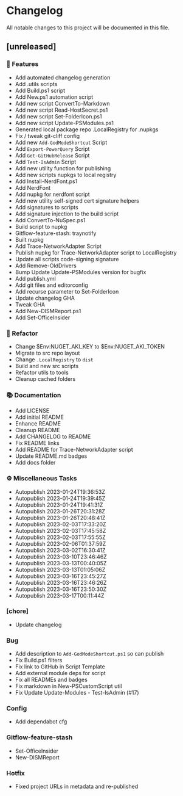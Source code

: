 # Changelog

All notable changes to this project will be documented in this file.

## [unreleased]

### 🚀 Features

- Add automated changelog generation
- Add .utils scripts
- Add Build.ps1 script
- Add New.ps1 automation script
- Add new script ConvertTo-Markdown
- Add new script Read-HostSecret.ps1
- Add new script Set-FolderIcon.ps1
- Add new script Update-PSModules.ps1
- Generated local package repo .LocalRegistry for .nupkgs
- Fix / tweak git-cliff config
- Add new `Add-GodModeShortcut` Script
- Add `Export-PowerQuery` Script
- Add `Get-GitHubRelease` Script
- Add `Test-IsAdmin` Script
- Add new utility function for publishing
- Add new scripts nupkgs to local registry
- Add Install-NerdFont.ps1
- Add NerdFont
- Add nupkg for nerdfont script
- Add new utility self-signed cert signature helpers
- Add signatures to scripts
- Add signature injection to the build script
- Add ConvertTo-NuSpec.ps1
- Build script to nupkg
- Gitflow-feature-stash: traynotify
- Built nupkg
- Add Trace-NetworkAdapter Script
- Publish nupkg for Trace-NetworkAdapter script to LocalRegistry
- Update all scripts code-signing signature
- Add Remove-OldDrivers
- Bump Update Update-PSModules version for bugfix
- Add publish.yml
- Add git files and editorconfig
- Add recurse parameter to Set-FolderIcon
- Update changelog GHA
- Tweak GHA
- Add New-DISMReport.ps1
- Add Set-OfficeInsider

### 🚜 Refactor

- Change $Env:NUGET_AKI_KEY to $Env:NUGET_AKI_TOKEN
- Migrate to src repo layout
- Change `.LocalRegistry` to `dist`
- Build and new src scripts
- Refactor utils to tools
- Cleanup cached folders

### 📚 Documentation

- Add LICENSE
- Add initial README
- Enhance README
- Cleanup README
- Add CHANGELOG to README
- Fix README links
- Add README for Trace-NetworkAdapter script
- Update README.md badges
- Add docs folder

### ⚙️ Miscellaneous Tasks

- Autopublish 2023-01-24T19:36:53Z
- Autopublish 2023-01-24T19:39:45Z
- Autopublish 2023-01-24T19:41:31Z
- Autopublish 2023-01-26T20:31:28Z
- Autopublish 2023-01-26T20:48:41Z
- Autopublish 2023-02-03T17:33:20Z
- Autopublish 2023-02-03T17:45:58Z
- Autopublish 2023-02-03T17:55:55Z
- Autopublish 2023-02-06T01:37:59Z
- Autopublish 2023-03-02T16:30:41Z
- Autopublish 2023-03-10T23:46:46Z
- Autopublish 2023-03-13T00:40:05Z
- Autopublish 2023-03-13T01:05:06Z
- Autopublish 2023-03-16T23:45:27Z
- Autopublish 2023-03-16T23:46:26Z
- Autopublish 2023-03-16T23:50:30Z
- Autopublish 2023-03-17T00:11:44Z

### [chore]

- Update changelog

### Bug

- Add description to `Add-GodModeShortcut.ps1` so can publish
- Fix Build.ps1 filters
- Fix link to GitHub in Script Template
- Add external module deps for script
- Fix all READMEs and badges
- Fix markdown in New-PSCustomScript util
- Fix Update Update-Modules - Test-IsAdmin (#17)

### Config

- Add dependabot cfg

### Gitflow-feature-stash

- Set-OfficeInsider
- New-DISMReport

### Hotfix

- Fixed project URLs in metadata and re-published

<!-- generated by git-cliff -->
